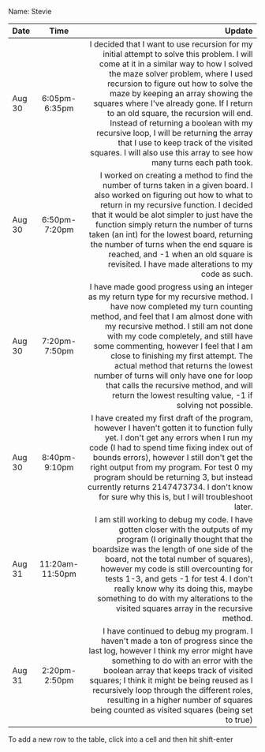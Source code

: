 Name: Stevie

| Date   |      Time       |                                                                                                                                                                                                                                                                                                                                                                                                                                                                                                                                                    Update |
|:-------|:---------------:|----------------------------------------------------------------------------------------------------------------------------------------------------------------------------------------------------------------------------------------------------------------------------------------------------------------------------------------------------------------------------------------------------------------------------------------------------------------------------------------------------------------------------------------------------------:|
| Aug 30 |  6:05pm-6:35pm  | I decided that I want to use recursion for my initial attempt to solve this problem. I will come at it in a similar way to how I solved the maze solver problem, where I used recursion to figure out how to solve the maze by keeping an array showing the squares where I've already gone. If I return to an old square, the recursion will end. Instead of returning a boolean with my recursive loop, I will be returning the array that I use to keep track of the visited squares. I will also use this array to see how many turns each path took. |
| Aug 30 |  6:50pm-7:20pm  |                                                                                                I worked on creating a method to find the number of turns taken in a given board. I also worked on figuring out how to what to return in my recursive function. I decided that it would be alot simpler to just have the function simply return the number of turns taken (an int) for the lowest board, returning the number of turns when the end square is reached, and -1 when an old square is revisited. I have made alterations to my code as such. |
| Aug 30 |  7:20pm-7:50pm  |                    I have made good progress using an integer as my return type for my recursive method. I have now completed my turn counting method, and feel that I am almost done with my recursive method. I still am not done with my code completely, and still have some commenting, however I feel that I am close to finishing my first attempt. The actual method that returns the lowest number of turns will only have one for loop that calls the recursive method, and will return the lowest resulting value, -1 if solving not possible. |
| Aug 30 |  8:40pm-9:10pm  |                                                                                                                                  I have created my first draft of the program, however I haven't gotten it to function fully yet. I don't get any errors when I run my code (I had to spend time fixing index out of bounds errors), however I still don't get the right output from my program. For test 0 my program should be returning 3, but instead currently returns 2147473734. I don't know for sure why this is, but I will troubleshoot later. |
| Aug 31 | 11:20am-11:50pm |                                                                                                                         I am still working to debug my code. I have gotten closer with the outputs of my program (I originally thought that the boardsize was the length of one side of the board, not the total number of squares), however my code is still overcounting for tests 1-3, and gets -1 for test 4. I don't really know why its doing this, maybe something to do with my alterations to the visited squares array in the recursive method. |
| Aug 31 |  2:20pm-2:50pm  |                                                                                                                                                 I have continued to debug my program. I haven't made a ton of progress since the last log, however I think my error might have something to do with an error with the boolean array that keeps track of visited squares; I think it might be being reused as I recursively loop through the different roles, resulting in a higher number of squares being counted as visited squares (being set to true) |

To add a new row to the table, click into a cell and then hit shift-enter